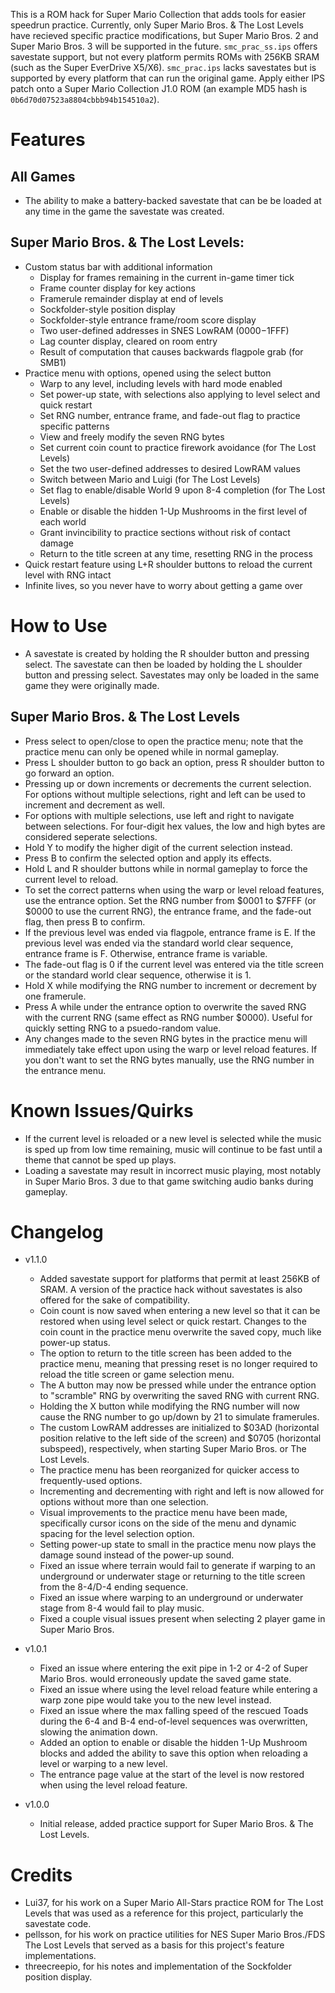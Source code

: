 This is a ROM hack for Super Mario Collection that adds tools for easier speedrun practice. Currently, only Super Mario Bros. & The Lost Levels have recieved specific practice modifications, but Super Mario Bros. 2 and Super Mario Bros. 3 will be supported in the future. `smc_prac_ss.ips` offers savestate support, but not every platform permits ROMs with 256KB SRAM (such as the Super EverDrive X5/X6). `smc_prac.ips` lacks savestates but is supported by every platform that can run the original game. Apply either IPS patch onto a Super Mario Collection J1.0 ROM (an example MD5 hash is `0b6d70d07523a8804cbbb94b154510a2`).

# Features
## All Games
- The ability to make a battery-backed savestate that can be be loaded at any time in the game the savestate was created.

## Super Mario Bros. & The Lost Levels:
- Custom status bar with additional information
	- Display for frames remaining in the current in-game timer tick
	- Frame counter display for key actions
	- Framerule remainder display at end of levels
	- Sockfolder-style position display
	- Sockfolder-style entrance frame/room score display
	- Two user-defined addresses in SNES LowRAM ($0000-$1FFF)
	- Lag counter display, cleared on room entry
	- Result of computation that causes backwards flagpole grab (for SMB1)
- Practice menu with options, opened using the select button
	- Warp to any level, including levels with hard mode enabled
	- Set power-up state, with selections also applying to level select and quick restart
	- Set RNG number, entrance frame, and fade-out flag to practice specific patterns
	- View and freely modify the seven RNG bytes
	- Set current coin count to practice firework avoidance (for The Lost Levels)
	- Set the two user-defined addresses to desired LowRAM values
	- Switch between Mario and Luigi (for The Lost Levels)
	- Set flag to enable/disable World 9 upon 8-4 completion (for The Lost Levels)
	- Enable or disable the hidden 1-Up Mushrooms in the first level of each world
	- Grant invincibility to practice sections without risk of contact damage
	- Return to the title screen at any time, resetting RNG in the process
- Quick restart feature using L+R shoulder buttons to reload the current level with RNG intact
- Infinite lives, so you never have to worry about getting a game over

# How to Use
- A savestate is created by holding the R shoulder button and pressing select. The savestate can then be loaded by holding the L shoulder button and pressing select. Savestates may only be loaded in the same game they were originally made.

## Super Mario Bros. & The Lost Levels
- Press select to open/close to open the practice menu; note that the practice menu can only be opened while in normal gameplay.
- Press L shoulder button to go back an option, press R shoulder button to go forward an option.
- Pressing up or down increments or decrements the current selection. For options without multiple selections, right and left can be used to increment and decrement as well.
- For options with multiple selections, use left and right to navigate between selections. For four-digit hex values, the low and high bytes are considered seperate selections.
- Hold Y to modify the higher digit of the current selection instead.
- Press B to confirm the selected option and apply its effects.
- Hold L and R shoulder buttons while in normal gameplay to force the current level to reload.
- To set the correct patterns when using the warp or level reload features, use the entrance option. Set the RNG number from $0001 to $7FFF (or $0000 to use the current RNG), the entrance frame, and the fade-out flag, then press B to confirm.
- If the previous level was ended via flagpole, entrance frame is E. If the previous level was ended via the standard world clear sequence, entrance frame is F. Otherwise, entrance frame is variable.
- The fade-out flag is 0 if the current level was entered via the title screen or the standard world clear sequence, otherwise it is 1.
- Hold X while modifying the RNG number to increment or decrement by one framerule.
- Press A while under the entrance option to overwrite the saved RNG with the current RNG (same effect as RNG number $0000). Useful for quickly setting RNG to a psuedo-random value.
- Any changes made to the seven RNG bytes in the practice menu will immediately take effect upon using the warp or level reload features. If you don't want to set the RNG bytes manually, use the RNG number in the entrance menu.

# Known Issues/Quirks
- If the current level is reloaded or a new level is selected while the music is sped up from low time remaining, music will continue to be fast until a theme that cannot be sped up plays.
- Loading a savestate may result in incorrect music playing, most notably in Super Mario Bros. 3 due to that game switching audio banks during gameplay.

# Changelog
- v1.1.0
	- Added savestate support for platforms that permit at least 256KB of SRAM. A version of the practice hack without savestates is also offered for the sake of compatibility.
	- Coin count is now saved when entering a new level so that it can be restored when using level select or quick restart. Changes to the coin count in the practice menu overwrite the saved copy, much like power-up status.
	- The option to return to the title screen has been added to the practice menu, meaning that pressing reset is no longer required to reload the title screen or game selection menu.
	- The A button may now be pressed while under the entrance option to "scramble" RNG by overwriting the saved RNG with current RNG.
	- Holding the X button while modifying the RNG number will now cause the RNG number to go up/down by 21 to simulate framerules.
	- The custom LowRAM addresses are initialized to $03AD (horizontal position relative to the left side of the screen) and $0705 (horizontal subspeed), respectively, when starting Super Mario Bros. or The Lost Levels.
	- The practice menu has been reorganized for quicker access to frequently-used options.
	- Incrementing and decrementing with right and left is now allowed for options without more than one selection.
	- Visual improvements to the practice menu have been made, specifically cursor icons on the side of the menu and dynamic spacing for the level selection option.
	- Setting power-up state to small in the practice menu now plays the damage sound instead of the power-up sound.
	- Fixed an issue where terrain would fail to generate if warping to an underground or underwater stage or returning to the title screen from the 8-4/D-4 ending sequence.
	- Fixed an issue where warping to an underground or underwater stage from 8-4 would fail to play music.
	- Fixed a couple visual issues present when selecting 2 player game in Super Mario Bros.

- v1.0.1
	- Fixed an issue where entering the exit pipe in 1-2 or 4-2 of Super Mario Bros. would erroneously update the saved game state.
	- Fixed an issue where using the level reload feature while entering a warp zone pipe would take you to the new level instead.
	- Fixed an issue where the max falling speed of the rescued Toads during the 6-4 and B-4 end-of-level sequences was overwritten, slowing the animation down.
	- Added an option to enable or disable the hidden 1-Up Mushroom blocks and added the ability to save this option when reloading a level or warping to a new level.
	- The entrance page value at the start of the level is now restored when using the level reload feature.

- v1.0.0
	- Initial release, added practice support for Super Mario Bros. & The Lost Levels.

# Credits
- Lui37, for his work on a Super Mario All-Stars practice ROM for The Lost Levels that was used as a reference for this project, particularly the savestate code.
- pellsson, for his work on practice utilities for NES Super Mario Bros./FDS The Lost Levels that served as a basis for this project's feature implementations.
- threecreepio, for his notes and implementation of the Sockfolder position display.